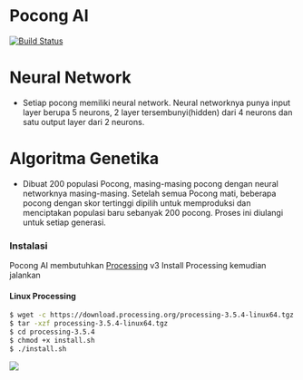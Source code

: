 
# Pocong AI

[![Build Status](https://travis-ci.org/joemccann/dillinger.svg?branch=master)](https://travis-ci.org/joemccann/dillinger)

# Neural Network
  - Setiap pocong memiliki neural network. Neural networknya punya input layer berupa 5 neurons, 2 layer tersembunyi(hidden) dari 4 neurons dan satu output layer dari 2 neurons.
 
# Algoritma Genetika
  - Dibuat 200 populasi Pocong, masing-masing pocong dengan neural networknya masing-masing. Setelah semua Pocong mati, beberapa pocong dengan skor tertinggi dipilih untuk memproduksi dan menciptakan populasi baru sebanyak 200 pocong. Proses ini diulangi untuk setiap generasi.

### Instalasi

Pocong AI membutuhkan [Processing](https://processing.org/) v3
Install Processing kemudian jalankan
#### Linux Processing

```sh
$ wget -c https://download.processing.org/processing-3.5.4-linux64.tgz
$ tar -xzf processing-3.5.4-linux64.tgz
$ cd processing-3.5.4
$ chmod +x install.sh
$ ./install.sh
```
![](https://pasteboard.co/J3zVDKV.png)
